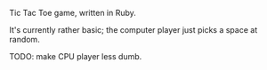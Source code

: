 Tic Tac Toe game, written in Ruby.

It's currently rather basic; the computer player just picks a space at random.

TODO: make CPU player less dumb.
